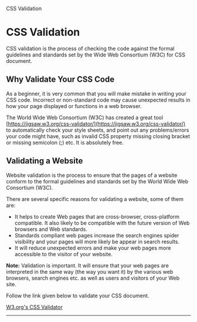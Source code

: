 CSS Validation

# CSS Validation

CSS validation is the process of checking the code against the formal guidelines and standards set by the Wide Web Consortium (W3C) for CSS document.

## Why Validate Your CSS Code

As a beginner, it is very common that you will make mistake in writing your CSS code. Incorrect or non-standard code may cause unexpected results in how your page displayed or functions in a web browser.

The World Wide Web Consortium (W3C) has created a great tool [https://jigsaw.w3.org/css-validator/](https://jigsaw.w3.org/css-validator/) to automatically check your style sheets, and point out any problems/errors your code might have, such as invalid CSS property missing closing bracket or missing semicolon (;) etc. It is absolutely free.

## Validating a Website

Website validation is the process to ensure that the pages of a website conform to the formal guidelines and standards set by the World Wide Web Consortium (W3C).

There are several specific reasons for validating a website, some of them are:

*   It helps to create Web pages that are cross-browser, cross-platform compatible. It also likely to be compatible with the future version of Web browsers and Web standards.
*   Standards compliant web pages increase the search engines spider visibility and your pages will more likely be appear in search results.
*   It will reduce unexpected errors and make your web pages more accessible to the visitor of your website.

**Note:** Validation is important. It will ensure that your web pages are interpreted in the same way (the way you want it) by the various web browsers, search engines etc. as well as users and visitors of your Web site.

Follow the link given below to validate your CSS document.

[W3.org's CSS Validator](https://jigsaw.w3.org/css-validator/)

* * *